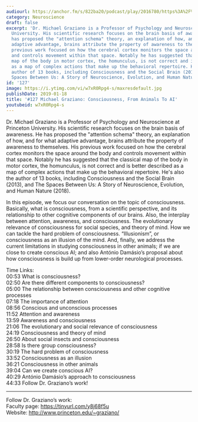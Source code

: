 ```yaml
---
audiourl: https://anchor.fm/s/822ba20/podcast/play/2016780/https%3A%2F%2Fd3ctxlq1ktw2nl.cloudfront.net%2Fproduction%2F2019-0-1%2F7778197-44100-2-aeb0905f3ddcb.m4a
category: Neuroscience
draft: false
excerpt: 'Dr. Michael Graziano is a Professor of Psychology and Neuroscience at Princeton
  University. His scientific research focuses on the brain basis of awareness. He
  has proposed the "attention schema" theory, an explanation of how, and for what
  adaptive advantage, brains attribute the property of awareness to themselves. His
  previous work focused on how the cerebral cortex monitors the space around the body
  and controls movement within that space. Notably he has suggested that the classical
  map of the body in motor cortex, the homunculus, is not correct and is better described
  as a map of complex actions that make up the behavioral repertoire. He''s also the
  author of 13 books, including Consciousness and the Social Brain (2013), and The
  Spaces Between Us: A Story of Neuroscience, Evolution, and Human Nature (2018).'
id: '127'
image: https://i.ytimg.com/vi/w7xR0Rpg4-s/maxresdefault.jpg
publishDate: 2019-01-18
title: '#127 Michael Graziano: Consciousness, From Animals To AI'
youtubeid: w7xR0Rpg4-s
---
```

<div class="timelinks">

Dr. Michael Graziano is a Professor of Psychology and Neuroscience at Princeton University. His scientific research focuses on the brain basis of awareness. He has proposed the "attention schema" theory, an explanation of how, and for what adaptive advantage, brains attribute the property of awareness to themselves. His previous work focused on how the cerebral cortex monitors the space around the body and controls movement within that space. Notably he has suggested that the classical map of the body in motor cortex, the homunculus, is not correct and is better described as a map of complex actions that make up the behavioral repertoire. He's also the author of 13 books, including Consciousness and the Social Brain (2013), and The Spaces Between Us: A Story of Neuroscience, Evolution, and Human Nature (2018).

In this episode, we focus our conversation on the topic of consciousness. Basically, what is consciousness, from a scientific perspective, and its relationship to other cognitive components of our brains. Also, the interplay between attention, awareness, and consciousness. The evolutionary relevance of consciousness for social species, and theory of mind. How we can tackle the hard problem of consciousness. “Illusionism”, or consciousness as an illusion of the mind. And, finally, we address the current limitations in studying consciousness in other animals; if we are close to create conscious AI; and also António Damásio’s proposal about how consciousness is build up from lower-order neurological processes.

Time Links:  
<time>00:53</time> What is consciousness?  
<time>02:50</time> Are there different components to consciousness?                     
<time>05:00</time> The relationship between consciousness and other cognitive processes                     
<time>07:18</time> The importance of attention              
<time>08:56</time> Conscious and unconscious processes       
<time>11:52</time> Attention and awareness      
<time>13:59</time> Awareness and consciousness  
<time>21:06</time> The evolutionary and social relevance of consciousness  
<time>24:19</time> Consciousness and theory of mind  
<time>26:50</time> About social insects and consciousness  
<time>28:58</time> Is there group consciousness?  
<time>30:19</time> The hard problem of consciousness  
<time>33:52</time> Consciousness as an illusion  
<time>36:21</time> Consciousness in other animals  
<time>39:04</time> Can we create conscious AI?  
<time>40:29</time> António Damásio’s approach to consciousness  
<time>44:33</time> Follow Dr. Graziano’s work!    

---

Follow Dr. Graziano’s work:  
Faculty page: https://tinyurl.com/y8j68f5u  
Website: http://www.princeton.edu/~graziano/
</div>

